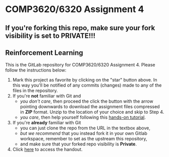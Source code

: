 # COMP3620/6320 Assignment 4

## If you're forking this repo, make sure your fork visibility is set to PRIVATE!!!

## Reinforcement Learning

This is the GitLab repository for COMP3620/6320 Assignment 4. Please follow the instructions
below:

1. Mark this project as favorite by clicking on the "star" button above. In this way you'll be notified
   of any commits (changes) made to any of the files in the repository.
2. If you're **not** familiar with Git and
    * _you don't care_, then proceed the click the button with the arrow pointing downwards to
    download the assignment files compressed in **ZIP** format. Unzip to the location of your
    choice and skip to Step 4.
    * _you care_, then help yourself following this [hands-on tutorial](https://try.github.io).
3. If you're **already** familiar with Git
    * you can just clone the repo from the URL in the textbox above,
    * _but we recommend_ that you instead fork it in your own Gitlab workspace, remember to
   set as the upstream this repository,
   * and make sure that your forked repo visibility is **Private**.
4. Click [here](handout/index.md) to access the handout.
